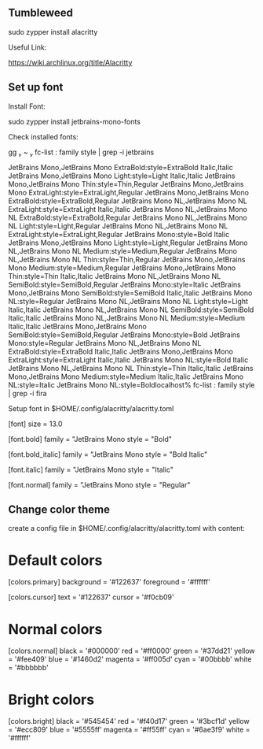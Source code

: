 Tumbleweed
---

sudo zypper install alacritty

Useful Link:

https://wiki.archlinux.org/title/Alacritty

Set up font
---

Install Font:

sudo zypper install jetbrains-mono-fonts

Check installed fonts:

gg  ~  fc-list : family style | grep -i jetbrains

JetBrains Mono,JetBrains Mono ExtraBold:style=ExtraBold Italic,Italic
JetBrains Mono,JetBrains Mono Light:style=Light Italic,Italic
JetBrains Mono,JetBrains Mono Thin:style=Thin,Regular
JetBrains Mono,JetBrains Mono ExtraLight:style=ExtraLight,Regular
JetBrains Mono,JetBrains Mono ExtraBold:style=ExtraBold,Regular
JetBrains Mono NL,JetBrains Mono NL ExtraLight:style=ExtraLight Italic,Italic
JetBrains Mono NL,JetBrains Mono NL ExtraBold:style=ExtraBold,Regular
JetBrains Mono NL,JetBrains Mono NL Light:style=Light,Regular
JetBrains Mono NL,JetBrains Mono NL ExtraLight:style=ExtraLight,Regular
JetBrains Mono:style=Bold Italic
JetBrains Mono,JetBrains Mono Light:style=Light,Regular
JetBrains Mono NL,JetBrains Mono NL Medium:style=Medium,Regular
JetBrains Mono NL,JetBrains Mono NL Thin:style=Thin,Regular
JetBrains Mono,JetBrains Mono Medium:style=Medium,Regular
JetBrains Mono,JetBrains Mono Thin:style=Thin Italic,Italic
JetBrains Mono NL,JetBrains Mono NL SemiBold:style=SemiBold,Regular
JetBrains Mono:style=Italic
JetBrains Mono,JetBrains Mono SemiBold:style=SemiBold Italic,Italic
JetBrains Mono NL:style=Regular
JetBrains Mono NL,JetBrains Mono NL Light:style=Light Italic,Italic
JetBrains Mono NL,JetBrains Mono NL SemiBold:style=SemiBold Italic,Italic
JetBrains Mono NL,JetBrains Mono NL Medium:style=Medium Italic,Italic
JetBrains Mono,JetBrains Mono SemiBold:style=SemiBold,Regular
JetBrains Mono:style=Bold
JetBrains Mono:style=Regular
JetBrains Mono NL,JetBrains Mono NL ExtraBold:style=ExtraBold Italic,Italic
JetBrains Mono,JetBrains Mono ExtraLight:style=ExtraLight Italic,Italic
JetBrains Mono NL:style=Bold Italic
JetBrains Mono NL,JetBrains Mono NL Thin:style=Thin Italic,Italic
JetBrains Mono,JetBrains Mono Medium:style=Medium Italic,Italic
JetBrains Mono NL:style=Italic
JetBrains Mono NL:style=Boldlocalhost% fc-list : family style | grep -i fira

Setup font in $HOME/.config/alacritty/alacritty.toml

[font]
size = 13.0

[font.bold]
family = "JetBrains Mono
style = "Bold"

[font.bold_italic]
family = "JetBrains Mono
style = "Bold Italic"

[font.italic]
family = "JetBrains Mono
style = "Italic"

[font.normal]
family = "JetBrains Mono
style = "Regular"

Change color theme
---

create a config file in $HOME/.config/alacritty/alacritty.toml with content:

# Default colors
[colors.primary]
background = '#122637'
foreground = '#ffffff'

[colors.cursor]
text = '#122637'
cursor = '#f0cb09'

# Normal colors
[colors.normal]
black   = '#000000'
red     = '#ff0000'
green   = '#37dd21'
yellow  = '#fee409'
blue    = '#1460d2'
magenta = '#ff005d'
cyan    = '#00bbbb'
white   = '#bbbbbb'

# Bright colors
[colors.bright]
black   = '#545454'
red     = '#f40d17'
green   = '#3bcf1d'
yellow  = '#ecc809'
blue    = '#5555ff'
magenta = '#ff55ff'
cyan    = '#6ae3f9'
white   = '#ffffff'

